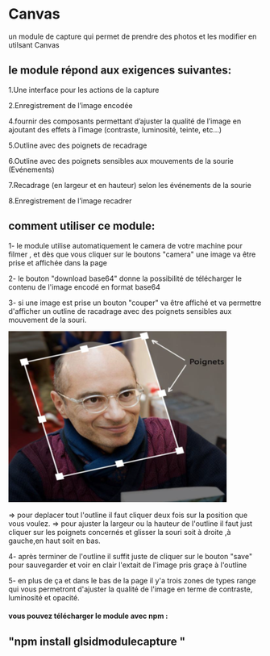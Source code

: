 # Canvas

un module de capture qui permet de prendre des photos et les modifier en utilsant Canvas

## le module répond aux exigences suivantes:

1.Une interface pour les actions de la capture

2.Enregistrement de l’image encodée

4.fournir des composants permettant d’ajuster la qualité de l’image en ajoutant des effets à l’image (contraste, luminosité, teinte,       etc…)

5.Outline avec des poignets de recadrage

6.Outline avec des poignets sensibles aux mouvements de la sourie (Evénements)

7.Recadrage (en largeur et en hauteur) selon les événements de la sourie

8.Enregistrement de l’image recadrer


## comment utiliser ce module:

1- le module utilise automatiquement le camera de votre machine pour filmer , et dès que vous cliquer sur le boutons "camera" une image    va être prise et affichée dans la page

2- le bouton "download base64" donne la possibilité de télécharger le contenu de l'image encodé en format base64

3- si une image est prise un bouton "couper" va être affiché et va permettre d'afficher un outline de racadrage avec des poignets          sensibles aux mouvement de la souri.
 
   ![](outline.PNG) 
   
   => pour deplacer tout l'outline il faut cliquer deux fois sur la position que vous voulez.
   => pour ajuster la largeur ou la hauteur de l'outline il faut just cliquer sur les poignets concernés et glisser la souri soit à           droite ,à gauche,en haut  soit en bas. 

4- après terminer de l'outline il suffit juste de cliquer sur le bouton "save" pour sauvegarder et voir en clair l'extait de l'image        pris graçe à l'outline

5- en plus de ça et dans le bas de la page il y'a trois zones de types range qui vous permetront d'ajuster la qualité de l'image en        terme de contraste, luminosité et opacité.


#### vous pouvez télécharger le module avec npm :
##         "npm install glsidmodulecapture "

